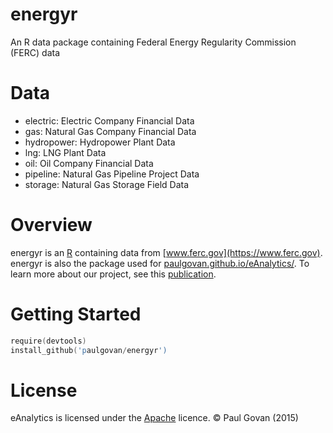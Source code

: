 # energyr
An R data package containing Federal Energy Regularity Commission (FERC) data

# Data
* electric: Electric Company Financial Data
* gas: Natural Gas Company Financial Data
* hydropower: Hydropower Plant Data
* lng: LNG Plant Data
* oil: Oil Company Financial Data
* pipeline: Natural Gas Pipeline Project Data
* storage: Natural Gas Storage Field Data

# Overview
energyr is an [R](https://www.r-project.org) containing data from [www.ferc.gov](https://www.ferc.gov). energyr is also the package used for [paulgovan.github.io/eAnalytics/](http://paulgovan.github.io/eAnalytics/). To learn more about our project, see this [publication](http://ascelibrary.org/doi/abs/10.1061/9780784413012.143).

# Getting Started

```S
require(devtools)
install_github('paulgovan/energyr')
```

# License
eAnalytics is licensed under the [Apache](http://www.apache.org/licenses/LICENSE-2.0) licence. &copy; Paul Govan (2015)
